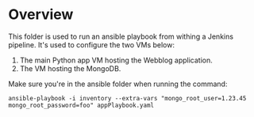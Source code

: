 # Overview

This folder is used to run an ansible playbook from withing a Jenkins pipeline. It's used to configure the two VMs below:
1. The main Python app VM hosting the Webblog application. 
2. The VM hosting the MongoDB.

Make sure you're in the ansible folder when running the command:
```shell
ansible-playbook -i inventory --extra-vars "mongo_root_user=1.23.45 mongo_root_password=foo" appPlaybook.yaml
```